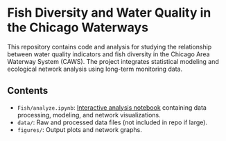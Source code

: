 # Fish Diversity and Water Quality in the Chicago Waterways

This repository contains code and analysis for studying the relationship between water quality indicators and fish diversity in the Chicago Area Waterway System (CAWS). The project integrates statistical modeling and ecological network analysis using long-term monitoring data.

## Contents

- `Fish/analyze.ipynb`: [Interactive analysis notebook](/analyze.ipynb) containing data processing, modeling, and network visualizations.
- `data/`: Raw and processed data files (not included in repo if large).
- `figures/`: Output plots and network graphs.
